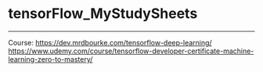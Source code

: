 # tensorFlow_MyStudySheets
---
  
Course:
https://dev.mrdbourke.com/tensorflow-deep-learning/
https://www.udemy.com/course/tensorflow-developer-certificate-machine-learning-zero-to-mastery/
